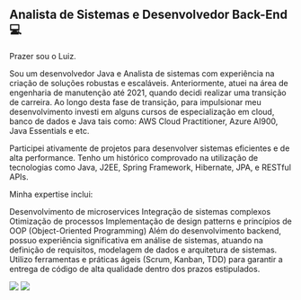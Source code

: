 
<h2>Analista de Sistemas e Desenvolvedor Back-End 💻</h2>

<p>Prazer sou o Luiz.

Sou um desenvolvedor Java e Analista de sistemas com  experiência na criação de soluções robustas e escaláveis. Anteriormente, atuei na área de engenharia de manutenção até 2021, quando decidi realizar uma transição de carreira.  Ao longo desta fase de transição, para impulsionar meu desenvolvimento investi em alguns cursos de especialização em cloud, banco de dados e Java tais como: AWS Cloud Practitioner, Azure AI900, Java Essentials e etc.

Participei ativamente de projetos para desenvolver sistemas eficientes e de alta performance. Tenho um histórico comprovado na utilização de tecnologias como Java, J2EE, Spring Framework, Hibernate, JPA, e RESTful APIs.

Minha expertise inclui:

Desenvolvimento de microservices
Integração de sistemas complexos
Otimização de processos
Implementação de design patterns e princípios de OOP (Object-Oriented Programming)
Além do desenvolvimento backend, possuo experiência significativa em análise de sistemas, atuando na definição de requisitos, modelagem de dados e arquitetura de sistemas. Utilizo ferramentas e práticas ágeis (Scrum, Kanban, TDD) para garantir a entrega de código de alta qualidade dentro dos prazos estipulados.

 <div>
    <a href = "mailto:luizortiz2010@hotmail.com" target="blank"><img src="https://img.shields.io/badge/Microsoft_Outlook-0078D4?style=for-the-badge&logo=microsoft-outlook&logoColor=white" target="blank"></a>
    <a href="https://www.linkedin.com/in/luiz-ortiz-024b9789/" target="blank"><img src="https://img.shields.io/badge/LinkedIn-0077B5?style=for-the-badge&logo=linkedin&logoColor=white" target="blank"></a>
  </div>
